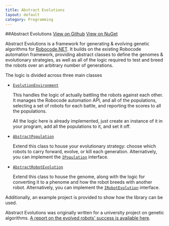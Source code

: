 ```yaml
---
title: Abstract Evolutions
layout: default
category: Programming
---
```

##Abstract Evolutions
[View on Github](https://github.com/malacandrian/AbstractEvolutions) [View on NuGet](https://www.nuget.org/packages/AbstractEvolutions/)

Abstract Evolutions is a framework for generating & evolving genetic algorithms for [Robocode.NET](http://robowiki.net/). It builds on the existing Robocode automation framework, providing abstract classes to define the genomes & evolutionary strategies, as well as all of the logic required to test and breed the robots over an arbitrary number of generations.

The logic is divided across three main classes

* [`EvolutionEnvironment`](https://github.com/malacandrian/AbstractEvolutions/blob/master/AbstractEvolutions/EvolutionEnvironment.cs)

     This handles the logic of actually battling the robots against each other. It manages the Robocode automation API, and all of the populations, selecting a set of robots for each battle, and reporting the scores to all the populations.

     All the logic here is already implemented, just create an instance of it in your program, add all the populations to it, and set it off.
* [`AbstractPopulation`](https://github.com/malacandrian/AbstractEvolutions/blob/master/AbstractEvolutions/AbstractPopulation.cs)

    Extend this class to house your evolutionary strategy: choose which robots to carry forward, evolve, or kill each generation. Alternatively, you can implement the [`IPopulation`](https://github.com/malacandrian/AbstractEvolutions/blob/master/AbstractEvolutions/IPopulation.cs) interface.

 * [`AbstractRobotEvolution`](https://github.com/malacandrian/AbstractEvolutions/blob/master/AbstractEvolutions/AbstractRobotEvoloution.cs)
 
     Extend this class to house the genome, along with the logic for converting it to a phenome and how the robot breeds with another robot. Alternatively, you can implement the [`IRobotEvolution`](https://github.com/malacandrian/AbstractEvolutions/blob/master/AbstractEvolutions/IRobotEvolution.cs) interface.

Additionally, an example project is provided to show how the library can be used.

Abstract Evolutions was originally written for a university project on genetic algorithms. [A report on the evolved robots' success is available here](/resources/files/KillerRobots.pdf).
